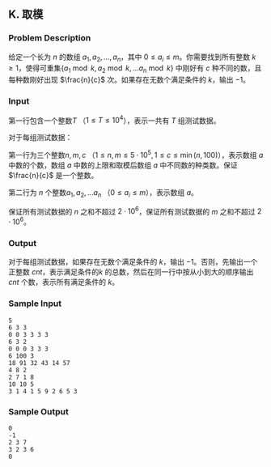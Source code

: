## K. 取模

### Problem Description

给定一个长为 $n$ 的数组 $a_1,a_2,\dots, a_n$，其中 $0\leq a_i \leq m$。你需要找到所有整数 $k\ge 1$，使得可重集$\{a_1 \bmod k,a_2 \bmod k,\dots a_n \bmod k\}$ 中刚好有 $c$ 种不同的数，且每种数刚好出现 $\frac{n}{c}$ 次。如果存在无数个满足条件的 $k$，输出 $-1$。

### Input

第一行包含一个整数$T$ （$1\leq T \leq 10^4$），表示一共有 $T$ 组测试数据。

对于每组测试数据：

第一行为三个整数$n,m,c$ （$1\leq n,m\leq 5\cdot 10^5,1\leq c\leq \min(n,100)$），表示数组 $a$ 中数的个数，数组 $a$ 中数的上限和取模后数组 $a$ 中不同数的种类数。保证 $\frac{n}{c}$ 是一个整数。

第二行为 $n$ 个整数$a_1,a_2,\dots a_n$ （$0\leq a_i \leq m$），表示数组 $a$。

保证所有测试数据的 $n$ 之和不超过 $2 \cdot 10^6$，保证所有测试数据的 $m$ 之和不超过 $2\cdot 10^6$。

### Output

对于每组测试数据，如果存在无数个满足条件的 $k$，输出 $-1$。否则，先输出一个正整数 $cnt$，表示满足条件的$k$ 的总数，然后在同一行中按从小到大的顺序输出 $cnt$ 个数，表示所有满足条件的 $k$。

### Sample Input

```plain
5
6 3 3
0 0 3 3 3 3
6 3 2
0 0 0 3 3 3
6 100 3
18 91 32 43 14 57
4 8 2
2 7 1 8
10 10 5
3 1 4 1 5 9 2 6 5 3
```

### Sample Output

```plain
0
-1
2 3 7
3 2 3 6
0
```

